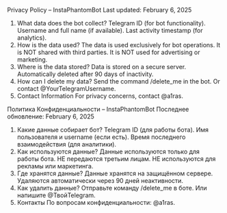 Privacy Policy – InstaPhantomBot
Last updated: February 6, 2025

1. What data does the bot collect?
Telegram ID (for bot functionality).
Username and full name (if available).
Last activity timestamp (for analytics).
2. How is the data used?
The data is used exclusively for bot operations.
It is NOT shared with third parties.
It is NOT used for advertising or marketing.
3. Where is the data stored?
Data is stored on a secure server.
Automatically deleted after 90 days of inactivity.
4. How can I delete my data?
Send the command /delete_me in the bot.
Or contact @YourTelegramUsername.
5. Contact Information
For privacy concerns, contact @a1ras.

Политика Конфиденциальности – InstaPhantomBot
Последнее обновление: February 6, 2025

1. Какие данные собирает бот?
Telegram ID (для работы бота).
Имя пользователя и username (если есть).
Время последнего взаимодействия (для аналитики).
2. Как используются данные?
Данные используются только для работы бота.
НЕ передаются третьим лицам.
НЕ используются для рекламы или маркетинга.
3. Где хранятся данные?
Данные хранятся на защищённом сервере.
Удаляются автоматически через 90 дней неактивности.
4. Как удалить данные?
Отправьте команду /delete_me в боте.
Или напишите @ТвойTelegram.
5. Контакты
По вопросам конфиденциальности: @a1ras.
